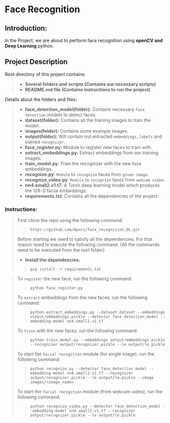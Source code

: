 # Face Recognition

## __Introduction:__  

   In the Project, we are about to perform face recognition using **openCV and Deep Learning** python.


## __Project Description__

Root directory of this project contains:
>
> - **Several folders and scripts (Contains our necessary scripts)**
> - **README.md file (Contains instructions to run the project)**

Details about the folders and files:
 >
 > - **face_detection_model(folder):** Contains necessary `face detection` models to detect faces.
 > - **dataset(folder):** Contains all the training images to train the model.
 > - **images(folder):** Contains some example images.
 > - **output(folder):** Will contain out extracted `embeddings`, `labels` and trained `recognizer`.
 > - **face_register.py:** Module to register new faces to train with.
 > - **extract_embeddings.py:** Extract embeddings from our training images.
  > - **train_model.py**: Train the recognizer with the new face embeddings.
   > - **recognize.py**: `Module` to `recognize`  faces from `given image`.
 > - **recognize_video.py**: `Module` to `recognize`  faces from `webcam video`.
 > - **nn4.small2.v1.t7**: A Torch deep learning model which produces the 128-D facial embeddings.
 > - **requirements.txt**: Contains all the dependencies of the project.

>
### __Instructions:__

> First clone the repo using the following command:  
> > `https://github.com/Apucs/face_recognition_DL.git`
> 
> Before starting we need to satisfy all the dependencies. For that reason need to execute the following command. (All the commands need to be executed from the root folder)
>
> - __Install the dependencies:__  
>> `pip install -r requirements.txt`  

> To `register` the new face, run the following command:
> 
> >`python face_register.py`  
>
> To `extract` embeddings from the new faces, run the following command:
>> `python extract_embeddings.py --dataset dataset --embeddings output/embeddings.pickle --detector face_detection_model --embedding-model nn4.small2.v1.t7`    
> 
> To `train` with the new faces, run the following command:
>> `python train_model.py --embeddings output/embeddings.pickle --recognizer output/recognizer.pickle --le output/le.pickle`  
> 
> To  start the `facial recogition` module (for single image), run the following command:
>> `python recognize.py --detector face_detection_model --embedding-model nn4.small2.v1.t7 --recognizer output/recognizer.pickle --le output/le.pickle --image images/<image_name>`
> 
> To  start the `facial recogition` module (from webcam video), run the following command:
>> `python recognize_video.py --detector face_detection_model --embedding-model nn4.small2.v1.t7 --recognizer output/recognizer.pickle --le output/le.pickle`
